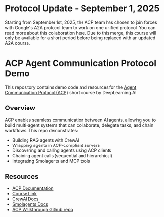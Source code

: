 
# Protocol Update - September 1, 2025

Starting from September 1st, 2025, the ACP team has chosen to join forces with Google's A2A protocol team to work on one unified protocol. You can read more about this collaboration here. Due to this merge, this course will only be available for a short period before being replaced with an updated A2A course.


# ACP Agent Communication Protocol Demo

This repository contains demo code and resources for the [Agent Communication Protocol (ACP)](https://learn.deeplearning.ai/courses/acp-agent-communication-protocol) short course by DeepLearning.AI.


## Overview

ACP enables seamless communication between AI agents, allowing you to build multi-agent systems that can collaborate, delegate tasks, and chain workflows. This repo demonstrates:

- Building RAG agents with CrewAI
- Wrapping agents in ACP-compliant servers
- Discovering and calling agents using ACP clients
- Chaining agent calls (sequential and hierarchical)
- Integrating Smolagents and MCP tools


## Resources
- [ACP Documentation](https://agentcommunicationprotocol.dev/introduction/welcome)
- [Course Link](https://learn.deeplearning.ai/courses/acp-agent-communication-protocol)
- [CrewAI Docs](https://docs.crewai.com/)
- [Smolagents Docs](https://smolagents.org/docs/smolagent-docs/)
- [ACP Walkthrough Github repo](https://github.com/nicknochnack/ACPWalkthrough)